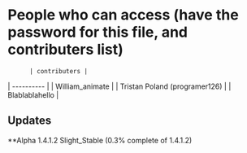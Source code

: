 # People who can access (have the password for this file, and contributers list)
          | contributers |
| ---------- |
| William_animate |
| Tristan Poland (programer126) |
| Blablablahello |

## Updates
**Alpha 1.4.1.2 Slight_Stable (0.3% complete of 1.4.1.2)